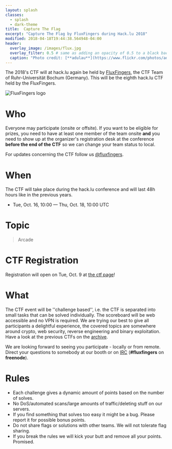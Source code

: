 ```yaml
---
layout: splash
classes:
  - splash
  - dark-theme
title:  Capture The Flag
excerpt: "Capture The Flag by FluxFingers during Hack.lu 2018"
modified: 2018-04-18T19:44:38.564948-04:00
header:
  overlay_image: /images/flux.jpg
  overlay_filter: 0.5 # same as adding an opacity of 0.5 to a black background
  caption: "Photo credit: [**adulau**](https://www.flickr.com/photos/adulau)"
---
```


The 2018's CTF will at hack.lu again be held by [FluxFingers](https://www.fluxfingers.net/), the CTF Team of
Ruhr-Universität Bochum (Germany). This will be the eighth hack.lu CTF held by the FluxFingers.

![FluxFingers logo](https://fluxfingers.net/static/img/logo_white.png)

# Who

Everyone may participate (onsite or offsite). If you want to be eligible for prizes, you need to have at least one member of the team onsite **and** you need to show up at the organizer's registration desk at the conference **before the end of the CTF** so we can change your team status to local.

For updates concerning the CTF follow us [@fluxfingers](https://twitter.com/fluxfingers).

# When

The CTF will take place during the hack.lu conference and will last 48h hours like in the previous years.

* Tue, Oct. 16, 10:00 — Thu, Oct. 18, 10:00 UTC

# Topic

> Arcade

# CTF Registration

Registration will open on Tue, Oct. 9 at [the ctf page](https://arcade.fluxfingers.net)! 

# What

The CTF event will be ''challenge based'', i.e. the CTF is separated
into small tasks that can be solved individually. The scoreboard will be
web accessible and no VPN is required. We are trying our best to give
all participants a delightful experience, the covered topics are
somewhere around crypto, web security, reverse engineering and binary exploitation. Have a look at the previous
CTFs on the [archive](https://ctf.fluxfingers.net).

We are looking forward to seeing you participate - locally or from
remote. Direct your questions to somebody at our booth or on
[IRC](irc://chat.freenode.net/fluxfingers) (**#fluxfingers** on **freenode**).

# Rules

*    Each challenge gives a dynamic amount of points based on the number of solves.
*    No DoS/automated scans/large amounts of traffic/deleting stuff on our servers.
*    If you find something that solves too easy it might be a bug. Please report it for possible bonus points.
*    Do not share flags or solutions with other teams. We will not tolerate flag sharing.
*    If you break the rules we will kick your butt and remove all your points. Promised.
